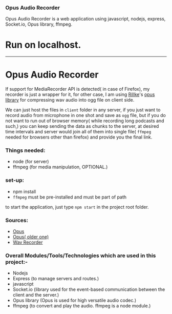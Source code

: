 ### Opus Audio Recorder
Opus Audio Recorder is a web application using javascript, nodejs, express, Socket.io, Opus library, ffmpeg.

# Run on localhost.
---
#  Opus Audio Recorder
If support for MediaRecorder API is detected( in case of Firefox), my recorder is just a wrapper for it, for other case, I am using [Rillke](https://github.com/Rillke)'s [opus library](https://github.com/Rillke/opusenc.js) for compressing wav audio into ogg file on client side.

We can just host the files in `client` folder in any server, if you just want to record audio from microphone in one shot and save as `ogg` file, but if you do not want to run out of browser memory( while recording long podcasts and such,) you can keep sending the data as chunks to the server, at desired time intervals and server would join all of them into single file( `ffmpeg` needed for browsers other than firefox) and provide you the final link.


### Things needed:
* node (for server)
* ffmpeg (for media manipulation, OPTIONAL.)


### set-up:
 * npm install 
 * `ffmpeg` must be pre-installed and must be part of path

to start the application, just type `npm start` in the project root folder.

### Sources:
  * [Opus](https://github.com/Rillke/opusenc.js)
  * [Opus( older one)](https://github.com/kazuki/opus.js-sample)
  * [Wav Recorder](https://github.com/mattdiamond/Recorderjs)


### Overall Modules/Tools/Technologies which are used in this project:-
  * Nodejs
  * Express (to manage servers and routes.)
  * javascript
  * Socket.io (library used for the event-based communication between the client and the server.)
  * Opus library (Opus is used for high versatile audio codec.)
  * ffmpeg (to convert and play the audio. ffmpeg is a node module.)

